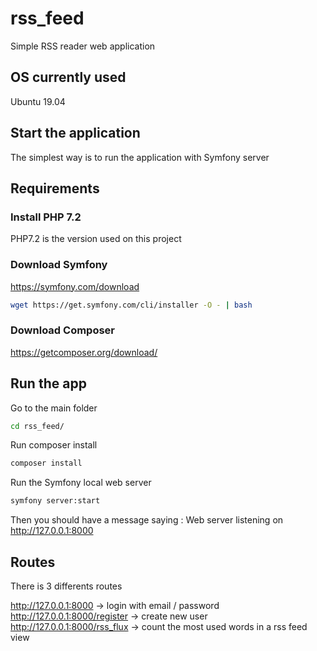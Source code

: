 # rss_feed
Simple RSS reader web application

## OS currently used 
Ubuntu 19.04

## Start the application

The simplest way is to run the application with Symfony server

## Requirements

### Install PHP 7.2

PHP7.2 is the version used on this project

### Download Symfony

https://symfony.com/download

```bash
wget https://get.symfony.com/cli/installer -O - | bash
```

### Download Composer

https://getcomposer.org/download/

## Run the app

Go to the main folder

```bash
cd rss_feed/
```

Run composer install

```bash
composer install
```

Run the Symfony local web server

```bash
symfony server:start
```

Then you should have a message saying : Web server listening on http://127.0.0.1:8000

## Routes

There is 3 differents routes

http://127.0.0.1:8000 -> login with email / password
http://127.0.0.1:8000/register -> create new user
http://127.0.0.1:8000/rss_flux -> count the most used words in a rss feed view

